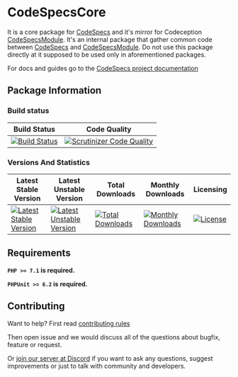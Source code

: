 # CodeSpecsCore

It is a core package for [CodeSpecs](https://github.com/php-kitchen/code-specs) and it's mirror for Codeception [CodeSpecsModule](https://github.com/php-kitchen/code-specs-module).
It's an internal package that gather common code between [CodeSpecs](https://github.com/php-kitchen/code-specs) and [CodeSpecsModule](https://github.com/php-kitchen/code-specs-module). Do not use this package directly at it supposed to be used only in aforementioned packages.

For docs and guides go to the [CodeSpecs project documentation](https://github.com/php-kitchen/code-specs/tree/master/docs)

## Package Information

### Build status

Build Status    | Code Quality
------------ | ------------
[![Build Status](https://travis-ci.org/php-kitchen/code-specs-core.svg?branch=master)](https://travis-ci.org/php-kitchen/code-specs-core) | [![Scrutinizer Code Quality](https://scrutinizer-ci.com/g/php-kitchen/code-specs-core/badges/quality-score.png?b=master)](https://scrutinizer-ci.com/g/php-kitchen/code-specs-core/?branch=master)


### Versions And Statistics

Latest Stable Version |  Latest Unstable Version | Total Downloads | Monthly Downloads | Licensing 
--------------------- |  ----------------------- |  -------------- | ----------------  |--------- 
[![Latest Stable Version](https://poser.pugx.org/php-kitchen/code-specs-core/v/stable)](https://packagist.org/packages/php-kitchen/code-specs-core) | [![Latest Unstable Version](https://poser.pugx.org/php-kitchen/code-specs-core/v/unstable)](https://packagist.org/packages/php-kitchen/code-specs-core) | [![Total Downloads](https://poser.pugx.org/php-kitchen/code-specs-core/downloads)](https://packagist.org/packages/php-kitchen/code-specs-core) | [![Monthly Downloads](https://poser.pugx.org/php-kitchen/code-specs-core/d/monthly)](https://packagist.org/packages/php-kitchen/code-specs-core) | [![License](https://poser.pugx.org/php-kitchen/code-specs-core/license)](https://github.com/php-kitchen/code-specs-core/blob/master/LICENSE)

## Requirements

**`PHP >= 7.1` is required.**

**`PHPUnit >= 6.2` is required.**

## Contributing

Want to help? 
First read [contributing rules](https://github.com/php-kitchen/code-specs/blob/master/docs/CONTRIBUTING.md)

Then open issue and we would discuss all of the questions about bugfix, feature or request.

Or [join our server at Discord](https://discord.gg/Ez5VZhC) if you want to ask any questions, suggest improvements or just to talk with community and developers. 

